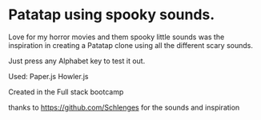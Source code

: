 # Patatap using spooky sounds.

Love for my horror movies and them spooky little sounds was the inspiration in creating a Patatap clone using all the different scary sounds. 

Just press any Alphabet key to test it out.

Used:
Paper.js
Howler.js

  Created in the Full stack bootcamp

thanks to https://github.com/Schlenges for the sounds and inspiration
